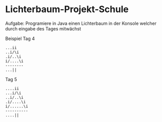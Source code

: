 # Lichterbaum-Projekt-Schule

Aufgabe: Programiere in Java einen Lichterbaum in der Konsole welcher durch eingabe des Tages mitwächst

Beispiel Tag 4
```
...ii
..i/\i
.i/..\i
i/....\i
--------
...||
```

Tag 5
```
....ii
...i/\i
..i/..\i
.i/....\i
i/......\i
----------
....||
```
